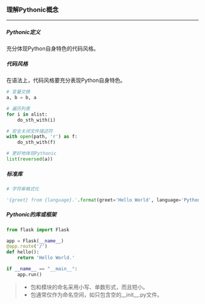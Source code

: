 ### 理解Pythonic概念

---

##### Pythonic定义

充分体现Python自身特色的代码风格。

##### 代码风格

在语法上，代码风格要充分表现Python自身特色。

```python
# 变量交换
a, b = b, a

# 遍历列表
for i in alist:
    do_sth_with(i)

# 安全关闭文件描述符
with open(path, 'r') as f:
    do_sth_with(f)

# 更好地体现Pythonic
list(reversed(a))

```

##### 标准库

```python
# 字符串格式化

'{greet} from {language}.'.format(greet='Hello World', language='Python')

```

##### Pythonic的库或框架

```python
from flask import Flask

app = Flask(__name__)
@app.route('/')
def hello():
    return 'Hello World.'

if __name__ == "__main__":
    app.run()

```

> * 包和模块的命名采用小写、单数形式，而且短小。
> * 包通常仅作为命名空间，如只包含空的__init__.py文件。
